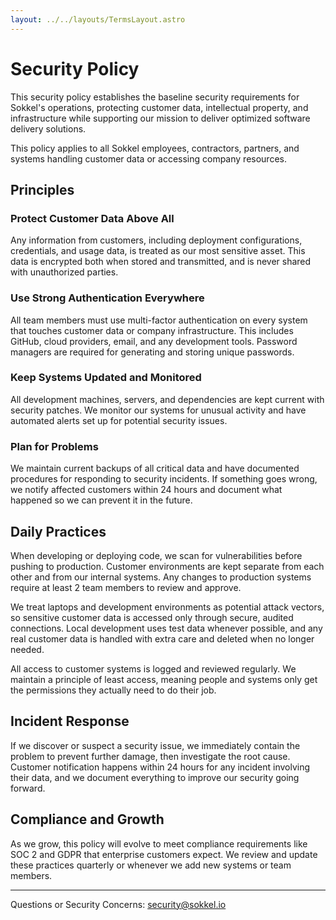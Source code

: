 ```yaml
---
layout: ../../layouts/TermsLayout.astro
---
```


# Security Policy

This security policy establishes the baseline security requirements for
Sokkel's operations, protecting customer data, intellectual property, and
infrastructure while supporting our mission to deliver optimized software
delivery solutions.

This policy applies to all Sokkel employees, contractors, partners, and systems
handling customer data or accessing company resources.

## Principles

### Protect Customer Data Above All

Any information from customers, including deployment configurations,
credentials, and usage data, is treated as our most sensitive asset. This data
is encrypted both when stored and transmitted, and is never shared with
unauthorized parties.

### Use Strong Authentication Everywhere

All team members must use multi-factor authentication on every system that
touches customer data or company infrastructure. This includes GitHub, cloud
providers, email, and any development tools. Password managers are required for
generating and storing unique passwords.

### Keep Systems Updated and Monitored

All development machines, servers, and dependencies are kept current with
security patches. We monitor our systems for unusual activity and have
automated alerts set up for potential security issues.

### Plan for Problems

We maintain current backups of all critical data and have documented procedures
for responding to security incidents. If something goes wrong, we notify
affected customers within 24 hours and document what happened so we can prevent
it in the future.

## Daily Practices

When developing or deploying code, we scan for vulnerabilities before pushing
to production. Customer environments are kept separate from each other and from
our internal systems. Any changes to production systems require at least 2 team
members to review and approve.

We treat laptops and development environments as potential attack vectors, so
sensitive customer data is accessed only through secure, audited connections.
Local development uses test data whenever possible, and any real customer data
is handled with extra care and deleted when no longer needed.

All access to customer systems is logged and reviewed regularly. We maintain a
principle of least access, meaning people and systems only get the permissions
they actually need to do their job.

## Incident Response

If we discover or suspect a security issue, we immediately contain the problem
to prevent further damage, then investigate the root cause. Customer
notification happens within 24 hours for any incident involving their data, and
we document everything to improve our security going forward.

## Compliance and Growth

As we grow, this policy will evolve to meet compliance requirements like SOC 2
and GDPR that enterprise customers expect. We review and update these practices
quarterly or whenever we add new systems or team members.

---

Questions or Security Concerns: security@sokkel.io
